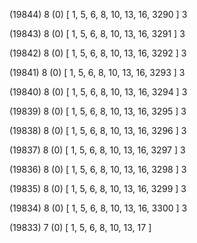 (19844) 8 (0) [ 1, 5, 6, 8, 10, 13, 16, 3290 ] 3 


(19843) 8 (0) [ 1, 5, 6, 8, 10, 13, 16, 3291 ] 3 


(19842) 8 (0) [ 1, 5, 6, 8, 10, 13, 16, 3292 ] 3 


(19841) 8 (0) [ 1, 5, 6, 8, 10, 13, 16, 3293 ] 3 


(19840) 8 (0) [ 1, 5, 6, 8, 10, 13, 16, 3294 ] 3 


(19839) 8 (0) [ 1, 5, 6, 8, 10, 13, 16, 3295 ] 3 


(19838) 8 (0) [ 1, 5, 6, 8, 10, 13, 16, 3296 ] 3 


(19837) 8 (0) [ 1, 5, 6, 8, 10, 13, 16, 3297 ] 3 


(19836) 8 (0) [ 1, 5, 6, 8, 10, 13, 16, 3298 ] 3 


(19835) 8 (0) [ 1, 5, 6, 8, 10, 13, 16, 3299 ] 3 


(19834) 8 (0) [ 1, 5, 6, 8, 10, 13, 16, 3300 ] 3 


(19833) 7 (0) [ 1, 5, 6, 8, 10, 13, 17 ]  

